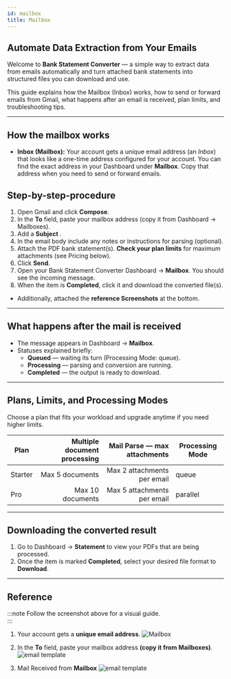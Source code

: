 ```yaml
---
id: mailbox
title: Mailbox
---
```


## Automate Data Extraction from Your Emails

Welcome to **Bank Statement Converter** — a simple way to extract data from emails automatically and turn attached bank statements into structured files you can download and use.

This guide explains how the Mailbox (Inbox) works, how to send or forward emails from Gmail, what happens after an email is received, plan limits, and troubleshooting tips.

---

## How the mailbox works

* **Inbox (Mailbox):** Your account gets a unique email address (an *Inbox*) that looks like a one-time address configured for your account. You can find the exact address in your Dashboard under **Mailbox**. Copy that address when you need to send or forward emails.


## Step-by-step-procedure 

1. Open Gmail and click **Compose**.
2. In the **To** field, paste your mailbox address (copy it from Dashboard → Mailboxes).
3. Add a **Subject** .
4. In the email body include any notes or instructions for parsing (optional).
5. Attach the PDF bank statement(s). **Check your plan limits** for maximum attachments (see Pricing below).
6. Click **Send**.
7. Open your Bank Statement Converter Dashboard → **Mailbox**. You should see the incoming message. 
8. When the item is **Completed**, click it and download the converted file(s).

- Additionally, attached the **reference Screenshots** at the bottom.


---

## What happens after the mail is received

* The message appears in Dashboard → **Mailbox**.
* Statuses explained briefly:
  * **Queued** — waiting its turn (Processing Mode: queue).
  * **Processing** — parsing and conversion are running.
  * **Completed** — the output is ready to download.
 
---

## Plans, Limits, and Processing Modes

Choose a plan that fits your workload and upgrade anytime if you need higher limits.

| Plan    | Multiple document processing | Mail Parse — max attachments | Processing Mode |
| ------- | ---------------------------: | ---------------------------: | --------------- |
| Starter |              Max 5 documents |  Max 2 attachments per email | queue           |
| Pro     |              Max 10 documents|  Max 5 attachments per email | parallel        |


---

## Downloading the converted result

1. Go to Dashboard → **Statement** to view your PDFs that are being processed.  
2. Once the item is marked **Completed**, select your desired file format to **Download**.

---



## Reference

:::note
Follow the screenshot above for a visual guide.  
:::
1. Your account gets a **unique email address**.
![Mailbox](/img/mailboxdashboard.png)


2. In the **To** field, paste your mailbox address **(copy it from Mailboxes)**.
![email template](/img/emailtemplate.png)



3. Mail Received from **Mailbox**
![email template](/img/mailreceived.png)





